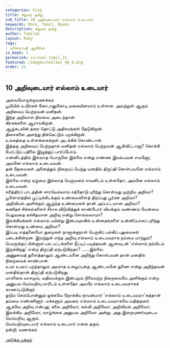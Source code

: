 ```yaml
---
categories: blog
title: சிறுவர் தமிழ்
sub_title: 10 அறிவுடையார் எல்லாம் உடையார்
keywords: More, Tamil, Books
description: சிறுவர் தமிழ்
author: Tamilan
layout: Ruby
tags:
- வளையாபதி ஆசிரியர்
is_book: 1
permalink: siruvar_tamil_21
featured: /images/noolkal_96_6.png
order: 21
---
```

## 10 அறிவுடையார் எல்லாம் உடையார்

அவையோருக்குவணக்கம்  
பூமியில் உயிர்கள் கோடானுகோடி வகையினவாய் உள்ளன. அவற்றுள் ஆறாம் அறிவைப் பெற்றவன் மனிதன்.  
இந்த அறிவால் நிலவை அடைந்தான்.  
கிரகங்களை ஆராய்கிறான்.  
ஆழ்கடலின் தரை தொட்டு அதிசயங்கள் தேடுகிறான்.  
திசைகளை அளந்து திக்கெட்டும் பறக்கிறான்.  
உலகத்தை உள்ளங்கைக்குள் அடக்கிக் கொண்டான்.  
இத்தகு அறிவைப் பெற்றதால் மனிதன் எல்லாம் பெற்றவன் ஆகிவிட்டானா? கொக்கி போட்டுப் பதிலை இழுத்துப் பார்ப்போம்.  
என்னிடத்தில் இல்லாத பொருளே இல்லை என்று எண்ண இயல்பவன் எவனோ; அவனே எல்லாம் உடையவன்.  
தன் தேவைகள் அனைத்தும் நிறையப் பெற்று மனதில் திருப்தி கொள்பவனே எல்லாம் உடையவன்.  
இல்லை என்ற ஏழ்மை இல்லாத பெருமனம் எவனிடம் உள்ளதோ; அவனே எல்லாம் உடையவன்.  
சரித்திரப் பாடத்தின் சாரமெல்லாம் சத்தோடு புரிந்து கொள்வது முற்றிய அறிவா?  
பூகோளத்தில் பூட்டிக்கிடக்கும் உண்மைகளைத் திறப்பது பூர்ண அறிவா?  
அறிவியல் அளிக்கும் ஆழ்ந்த உண்மைகள் தான் அப்பட்டமான அறிவா?  
கணிதச் சிக்கல்களைச் சீராக விடுவித்துக் காண்போர் வியக்கும் வண்ணம் மேன்மை பெறுவதை கச்சிதமான அறிவு என்று சொல்லலாமா?  
இலக்கியங்கள் எல்லாம் பயின்று இன்பவுலகில் உன்னதங்களை உன்னிப்பாகப் புரிந்து கொள்வது உண்மை அறிவா?  
இப்படி எத்தனையோ துறைகள் நாளுக்குநாள் பெருகிப் பல்கிப் புதுமைகள் படைக்கின்றன. இவற்றுள் எந்த அறிவு எல்லாம் உடையவராக நம்மை மாற்றும்?  
பெயருக்குப் பின்னால் பல பட்டங்களை நீட்டிப் படித்தவன் ஆனவுடன் 'எல்லாம் நம்மிடம் இருக்கிறது' என்ற திருப்தி ஏற்படுகிறதா? ......இல்லை.  
அணுவைத் துளைத்தாலும் ஆண்டவனை அறிந்து கொள்பவன் தான் மனதில் நிறைவைக் காண்பான்.  
உயர உயரப் பறந்தாலும் அயராத உழைப்புக்கு ஆண்டவனே துணை என்று அறிந்தவன் மனதில்தான் திருப்தி ஏற்படுகிறது.  
மாளிகை வாசமும், மதிமயக்கும் இன்பமும் நிலையற்ற நிறைவையே அளிக்கும் என்ற அனுபவ மெய்யறிவு யாரிடம் உள்ளதோ அவரே எல்லாம் உடையவராகக் காணப்படுகிறார்.  
ஓடும் செம்பொன்னும் ஒக்கவே நோக்கிய நாயன்மார் 'எல்லாம் உடையவரா'கத்தான் தம்மை எண்ணினார். மக்களும் அவரை எல்லாம் உடையவராகவே மதித்தனர்.  
ஆகவே அறிவு என்பது; கலை அறிவோ; கல்வி அறிவோ; அறிவியல் அறிவோ; இலக்கிய அறிவோ; வாழ்க்கை அனுபவ அறிவோ அன்று. அது இறையுணர்வுடைய மெய்யறிவு ஆகும்.  
மெய்யறிவுடையார் எல்லாம் உடையார் எனல் தகும்.  
நன்றி; வணக்கம்

[அடுத்த பக்கம்](siruvar_tamil_22)